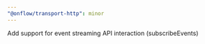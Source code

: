 ```yaml
---
"@onflow/transport-http": minor
---
```


Add support for event streaming API interaction (subscribeEvents)
